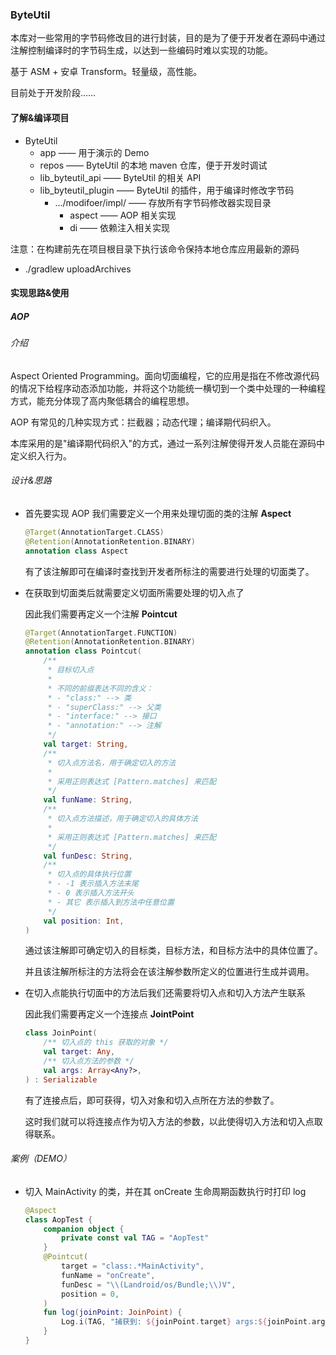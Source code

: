 ### ByteUtil

本库对一些常用的字节码修改目的进行封装，目的是为了便于开发者在源码中通过注解控制编译时的字节码生成，以达到一些编码时难以实现的功能。

基于 ASM + 安卓 Transform。轻量级，高性能。

目前处于开发阶段……



#### 了解&编译项目

- ByteUtil
  - app —— 用于演示的 Demo
  - repos —— ByteUtil 的本地 maven 仓库，便于开发时调试
  - lib_byteutil_api —— ByteUtil 的相关 API
  - lib_byteutil_plugin —— ByteUtil 的插件，用于编译时修改字节码
    - .../modifoer/impl/ —— 存放所有字节码修改器实现目录
      - aspect —— AOP 相关实现
      - di —— 依赖注入相关实现

注意：在构建前先在项目根目录下执行该命令保持本地仓库应用最新的源码

- ./gradlew uploadArchives



#### 实现思路&使用

##### AOP

###### 介绍

Aspect Oriented Programming。面向切面编程，它的应用是指在不修改源代码的情况下给程序动态添加功能，并将这个功能统一横切到一个类中处理的一种编程方式，能充分体现了高内聚低耦合的编程思想。

AOP 有常见的几种实现方式：拦截器；动态代理；编译期代码织入。

本库采用的是"编译期代码织入"的方式，通过一系列注解使得开发人员能在源码中定义织入行为。

###### 设计&思路

- 首先要实现 AOP 我们需要定义一个用来处理切面的类的注解 **Aspect**

  ```kotlin
  @Target(AnnotationTarget.CLASS)
  @Retention(AnnotationRetention.BINARY)
  annotation class Aspect
  ```

  有了该注解即可在编译时查找到开发者所标注的需要进行处理的切面类了。

- 在获取到切面类后就需要定义切面所需要处理的切入点了

  因此我们需要再定义一个注解 **Pointcut**

  ```kotlin
  @Target(AnnotationTarget.FUNCTION)
  @Retention(AnnotationRetention.BINARY)
  annotation class Pointcut(
      /**
       * 目标切入点
       *
       * 不同的前缀表达不同的含义：
       * - "class:" --> 类
       * - "superClass:" --> 父类
       * - "interface:" --> 接口
       * - "annotation:" --> 注解
       */
      val target: String,
      /**
       * 切入点方法名，用于确定切入的方法
       *
       * 采用正则表达式 [Pattern.matches] 来匹配
       */
      val funName: String,
      /**
       * 切入点方法描述，用于确定切入的具体方法
       *
       * 采用正则表达式 [Pattern.matches] 来匹配
       */
      val funDesc: String,
      /**
       * 切入点的具体执行位置
       * - -1 表示插入方法末尾
       * - 0 表示插入方法开头
       * - 其它 表示插入到方法中任意位置
       */
      val position: Int,
  )
  ```

  通过该注解即可确定切入的目标类，目标方法，和目标方法中的具体位置了。

  并且该注解所标注的方法将会在该注解参数所定义的位置进行生成并调用。

- 在切入点能执行切面中的方法后我们还需要将切入点和切入方法产生联系

  因此我们需要再定义一个连接点 **JointPoint**

  ```kotlin
  class JoinPoint(
      /** 切入点的 this 获取的对象 */
      val target: Any,
      /** 切入点方法的参数 */
      val args: Array<Any?>,
  ) : Serializable
  ```

  有了连接点后，即可获得，切入对象和切入点所在方法的参数了。

  这时我们就可以将连接点作为切入方法的参数，以此使得切入方法和切入点取得联系。

###### 案例（DEMO）

- 切入 MainActivity 的类，并在其 onCreate 生命周期函数执行时打印 log

  ```kotlin
  @Aspect
  class AopTest {
      companion object {
          private const val TAG = "AopTest"
      }
      @Pointcut(
          target = "class:.*MainActivity",
          funName = "onCreate",
          funDesc = "\\(Landroid/os/Bundle;\\)V",
          position = 0,
      )
      fun log(joinPoint: JoinPoint) {
          Log.i(TAG, "捕获到: ${joinPoint.target} args:${joinPoint.args}")
      }
  }
  ```

